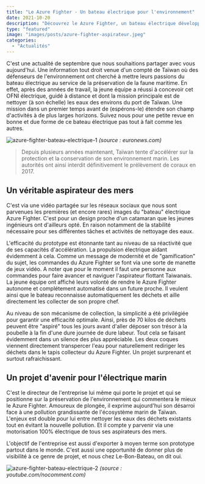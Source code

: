 ```yaml
---
title: "Le Azure Fighter - Un bateau électrique pour l'environnement"
date: 2021-10-20
description: "Découvrez le Azure Fighter, un bateau électrique développé par un groupe d'activistes de Taïwan qui lutte pour la protection de l'environnement local"
type: "featured"
image: "images/posts/azure-fighter-aspirateur.jpeg"
categories: 
  - "Actualités"
---
```


C'est une actualité de septembre que nous souhaitions partager avec vous aujourd'hui. Une information tout droit venue d'un compté de Taïwan où des défenseurs de l'environnement ont cherché à mettre leurs passions du bateau électrique au service de la préservation de la faune maritime. En effet, après des années de travail, la jeune équipe a réussi à concevoir cet OFNI électrique, guidé à distance et dont la mission principale est de nettoyer (à son échelle) les eaux des environs du port de Taïwan. Une mission dans un premier temps avant de (espérons-le) étendre son champ d'activités à de plus larges horizons. Suivez nous pour une petite revue en bonne et due forme de ce bateau électrique pas tout à fait comme les autres.

![azure-fighter-bateau-electrique-1](/images/posts/azur-fighter-indoor.jpg)
*(source : euronews.com)*

> Depuis plusieurs années maintenant, Taïwan tente d'accélérer sur la protection et la conservation de son environnement marin. Les autorités ont ainsi interdit définitivement le prélèvement de coraux en 2017.


## Un véritable aspirateur des mers 

C'est via une vidéo partagée sur les réseaux sociaux que nous sont parvenues les premières (et encore rares) images du "bateau" électrique Azure Fighter. C'est pour un design proche d'un catamaran que les jeunes ingénieurs ont d'ailleurs opté. En raison notamment de la stabilité nécessaire pour ses différentes tâches et activités de nettoyage des eaux.

L'efficacité du prototype est étonnante tant au niveau de sa réactivité que de ses capacités d'accélération. La propulsion électrique aidant évidemment à cela. Comme un message de modernité et de "gamification" du sujet, les commandes du Azure Fighter se font via une sorte de manette de jeux vidéo. A noter que pour le moment il faut une personne aux commandes pour faire avancer et naviguer l'aspirateur flottant Taiwanais. La jeune équipe ont affiché leurs volonté de rendre le Azure Fighter autonome et complétement automatisé dans un future proche. Il veulent ainsi que le bateau reconnaisse automatiquement les déchets et aille directement les collecter de son propre chef.

Au niveau de son mécanisme de collection, la simplicité a été privilégiée pour garantir une efficacité optimale. Ainsi, près de 70 kilos de déchets peuvent être "aspiré" tous les jours avant d'aller déposer son trésor à la poubelle à la fin d'une dure journée de dure labeur. Tout cela se faisant évidemment dans un silence des plus appréciable. Les deux coques viennent directement transpercer l'eau pour naturellement rediriger les déchets dans le tapis collecteur du Azure Fighter. Un projet surprenant et surtout rafraichissant.

## Un projet d'avenir pour l'électrique marin

C'est le directeur de l'entreprise lui même qui porte le projet et qui se positionne sur la préservation de l'environnement qui commentera le mieux le Azure Fighter. Amoureux de plongée, il exprime aujourd'hui son désarroi face à une pollution grandissante de l'écosystème marin de Taïwan. L'enjeux est double pour lui entre nettoyer les eaux des déchets existants tout en évitant la nouvelle pollution. Et il compte y parvenir via une motorisation 100% électrique de tous ses aspirateurs des mers.

L'objectif de l'entreprise est aussi d'exporter à moyen terme son prototype partout dans le monde. C'est aussi une opportunité de donner plus de visibilité à ce genre de projet, et nous chez Le-Bon-Bateau, on dit oui.

![azure-fighter-bateau-electrique-2](/images/posts/azure-fighter-low-quality.jpeg)
*(source : youtube.com/nocomment.com)*
